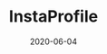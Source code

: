 ---
title: InstaProfile
projectLink: https://instaprofile.sznm.dev
repoLink: https://github.com/agustinusnathaniel/instagram-profile-svelte
description: "[Archived - no longer functional] Simple Svelte App fetching data from Instagram."
date: "2020-06-04"
icon: "/app_icons/icon_instaprofile.png"
appStoreLink:
playStoreLink:
stacks:
  - svelte
---